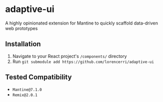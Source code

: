 # adaptive-ui

A highly opinionated extension for Mantine to quickly scaffold data-driven web prototypes

## Installation

1. Navigate to your React project's `/components/` directory
2. Run `git submodule add https://github.com/lorencerri/adaptive-ui`

## Tested Compatibility

- `Mantine@7.1.0`
- `Remix@2.0.1`
